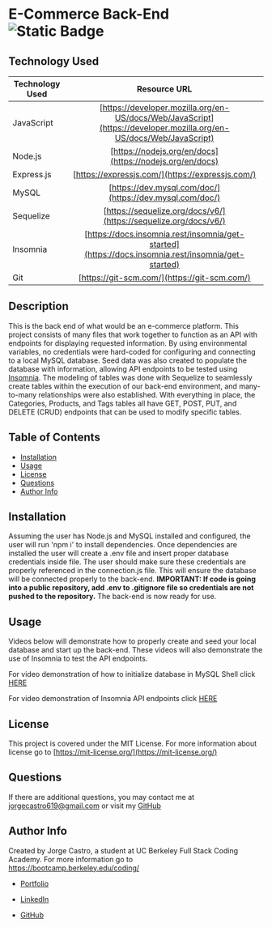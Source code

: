 # E-Commerce Back-End ![Static Badge](https://img.shields.io/badge/license-MIT-blue)

## Technology Used

| Technology Used |                                                    Resource URL                                                    |
| --------------- | :----------------------------------------------------------------------------------------------------------------: |
| JavaScript      | [https://developer.mozilla.org/en-US/docs/Web/JavaScript](https://developer.mozilla.org/en-US/docs/Web/JavaScript) |
| Node.js         |                              [https://nodejs.org/en/docs](https://nodejs.org/en/docs)                              |
| Express.js      |                                  [https://expressjs.com/](https://expressjs.com/)                                  |
| MySQL           |                              [https://dev.mysql.com/doc/](https://dev.mysql.com/doc/)                              |
| Sequelize       |                          [https://sequelize.org/docs/v6/](https://sequelize.org/docs/v6/)                          |
| Insomnia        |         [https://docs.insomnia.rest/insomnia/get-started](https://docs.insomnia.rest/insomnia/get-started)         |
| Git             |                                    [https://git-scm.com/](https://git-scm.com/)                                    |

## Description

This is the back end of what would be an e-commerce platform. This project consists of many files that work together to function as an API with endpoints for displaying requested information. By using environmental variables, no credentials were hard-coded for configuring and connecting to a local MySQL database. Seed data was also created to populate the database with information, allowing API endpoints to be tested using [Insomnia](https://docs.insomnia.rest/insomnia/get-started). The modeling of tables was done with Sequelize to seamlessly create tables within the execution of our back-end environment, and many-to-many relationships were also established. With everything in place, the Categories, Products, and Tags tables all have GET, POST, PUT, and DELETE (CRUD) endpoints that can be used to modify specific tables.

## Table of Contents

- [Installation](#installation)
- [Usage](#usage)
- [License](#license)
- [Questions](#questions)
- [Author Info](#author-info)

## Installation

Assuming the user has Node.js and MySQL installed and configured, the user will run 'npm i' to install dependencies. Once dependencies are installed the user will create a .env file and insert proper database credentials inside file. The user should make sure these credentials are properly referenced in the connection.js file. This will ensure the database will be connected properly to the back-end. **IMPORTANT: If code is going into a public repository, add .env to .gitignore file so credentials are not pushed to the repository.** The back-end is now ready for use.

## Usage

Videos below will demonstrate how to properly create and seed your local database and start up the back-end. These videos will also demonstrate the use of Insomnia to test the API endpoints.

For video demonstration of how to initialize database in MySQL Shell click [HERE](https://drive.google.com/file/d/1aDgnOKw2O4kYLFE8hENoSS1Dl_frksJL/view?usp=sharing)

For video demonstration of Insomnia API endpoints click [HERE](https://drive.google.com/file/d/1tCvTWIjsimEDtK72vrc6LTo2n0AuTlkY/view?usp=sharing)

## License

This project is covered under the MIT License. For more information about license go to [https://mit-license.org/](https://mit-license.org/)

## Questions

If there are additional questions, you may contact me at jorgecastro619@gmail.com or visit my [GitHub](https://github.com/Jacastro619)

## Author Info

Created by Jorge Castro, a student at UC Berkeley Full Stack Coding Academy. For more information go to https://bootcamp.berkeley.edu/coding/

- [Portfolio](https://jacastro619.github.io/my-portfolio/)

- [LinkedIn](https://www.linkedin.com/in/jorge-castro-2a9545177/)

- [GitHub](https://www.linkedin.com/in/jorge-castro-2a9545177/)
